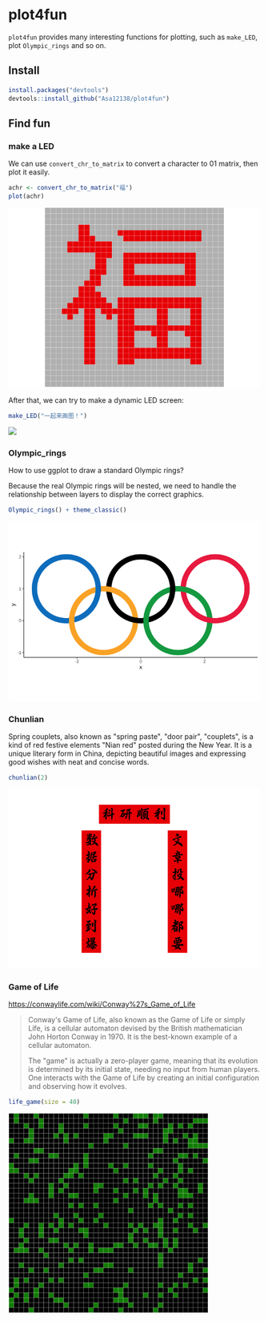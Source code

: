 


# plot4fun

`plot4fun` provides many interesting functions for plotting, such as `make_LED`, plot `Olympic_rings` and so on.

## Install


```r
install.packages("devtools")
devtools::install_github("Asa12138/plot4fun")
```

## Find fun

### make a LED

We can use `convert_chr_to_matrix` to convert a character to 01 matrix, then plot it easily.

```r
achr <- convert_chr_to_matrix("福")
plot(achr)
```

![](README_files/figure-html/unnamed-chunk-3-1.png)<!-- -->

After that, we can try to make a dynamic LED screen:


```r
make_LED("一起来画图！")
```

![](README_files/figure-html/unnamed-chunk-4-1.gif)<!-- -->

### Olympic_rings

How to use ggplot to draw a standard Olympic rings?

Because the real Olympic rings will be nested, we need to handle the relationship between layers to display the correct graphics.


```r
Olympic_rings() + theme_classic()
```

![](README_files/figure-html/unnamed-chunk-5-1.png)<!-- -->

### Chunlian

Spring couplets, also known as "spring paste", "door pair", "couplets", is a kind of red festive elements "Nian red" posted during the New Year. It is a unique literary form in China, depicting beautiful images and expressing good wishes with neat and concise words.


```r
chunlian(2)
```

![](README_files/figure-html/unnamed-chunk-6-1.png)<!-- -->

### Game of Life
<https://conwaylife.com/wiki/Conway%27s_Game_of_Life>

> Conway's Game of Life, also known as the Game of Life or simply Life, is a cellular automaton devised by the British mathematician John Horton Conway in 1970. It is the best-known example of a cellular automaton.
>
> The "game" is actually a zero-player game, meaning that its evolution is determined by its initial state, needing no input from human players. One interacts with the Game of Life by creating an initial configuration and observing how it evolves.


```r
life_game(size = 40)
```

![](README_files/figure-html/unnamed-chunk-7-1.gif)<!-- -->

